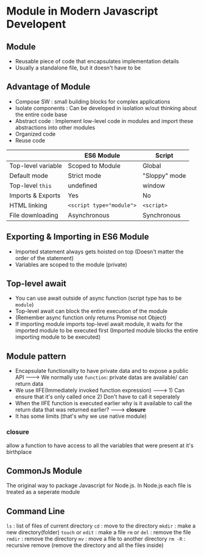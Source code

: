 # Module in Modern Javascript Developent

## Module
- Reusable piece of code that encapsulates implementation details
- Usually a standalone file, but it doesn't have to be

## Advantage of Module
- Compose SW : small building blocks for complex applications
- Isolate components : Can be developed in isolation w/out thinking about the entire code base
- Abstract code : Implement low-level code in modules and import these abstractions into other modules
- Organized code
- Reuse code


|| ES6 Module  | Script |
|------------| ------------- | ------------- |
|Top-level variable| Scoped to Module  | Global  |
|Default mode| Strict mode  | "Sloppy" mode  |
|Top-level `this`| undefined | window |
| Imports & Exports | Yes | No |
| HTML linking | `<script type="module">` | `<script>`|
| File downloading | Asynchronous | Synchronous |


## Exporting & Importing in ES6 Module
- Imported statement always gets hoisted on top (Doesn't matter the order of the statement)
- Variables are scoped to the module (private)


## Top-level await
- You can use await outside of async function (script type has to be `module`)
- Top-level await can block the entire execution of the module
- (Remember async function only returns Promise not Object)
- If importing module imports top-level await module, it waits for the imported module to be executed first (Imported module blocks the entire importing module to be executed) 

## Module pattern
- Encapsulate functionality to have private data and to expose a public API ---> We normally use `function`: private datas are available/ can return data
- We use IIFE(Immediately invoked function expression) ---> 1) Can ensure that it's only called once 2) Don't have to call it seperately
- When the IIFE function is executed earlier why is it available to call the return data that was returned earlier? ---> **closure**
- It has some limits (that's why we use native module) 

### closure
allow a function to have access to all the variables that were present at it's birthplace

## CommonJs Module
The original way to package Javascript for Node.js. In Node.js each file is treated as a seperate module

## Command Line
`ls` : list of files of current directory
`cd` : move to the directory
`mkdir` : make a new directory(folder)
`touch` or `edit` : make a file
`rm` or `del` : remove the file
`rmdir` : remove the directory
`mv` : move a file to another directory
`rm -R` : recursive remove (remove the directory and all the files inside)
